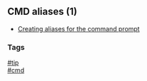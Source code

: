 ## CMD aliases (1)

- [Creating aliases for the command prompt](creating-aliases-command-prompt.md)

### Tags
[#tip](../../tips.md)  
[#cmd](../cmd.md)